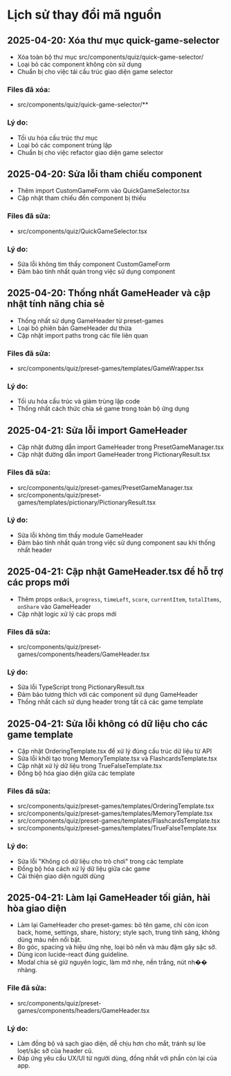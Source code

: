 # Lịch sử thay đổi mã nguồn

## 2025-04-20: Xóa thư mục quick-game-selector
- Xóa toàn bộ thư mục src/components/quiz/quick-game-selector/
- Loại bỏ các component không còn sử dụng
- Chuẩn bị cho việc tái cấu trúc giao diện game selector

### Files đã xóa:
- src/components/quiz/quick-game-selector/**

### Lý do:
- Tối ưu hóa cấu trúc thư mục
- Loại bỏ các component trùng lặp
- Chuẩn bị cho việc refactor giao diện game selector

## 2025-04-20: Sửa lỗi tham chiếu component
- Thêm import CustomGameForm vào QuickGameSelector.tsx
- Cập nhật tham chiếu đến component bị thiếu

### Files đã sửa:
- src/components/quiz/QuickGameSelector.tsx

### Lý do:
- Sửa lỗi không tìm thấy component CustomGameForm
- Đảm bảo tính nhất quán trong việc sử dụng component

## 2025-04-20: Thống nhất GameHeader và cập nhật tính năng chia sẻ
- Thống nhất sử dụng GameHeader từ preset-games
- Loại bỏ phiên bản GameHeader dư thừa
- Cập nhật import paths trong các file liên quan

### Files đã sửa:
- src/components/quiz/preset-games/templates/GameWrapper.tsx

### Lý do:
- Tối ưu hóa cấu trúc và giảm trùng lặp code
- Thống nhất cách thức chia sẻ game trong toàn bộ ứng dụng

## 2025-04-21: Sửa lỗi import GameHeader
- Cập nhật đường dẫn import GameHeader trong PresetGameManager.tsx
- Cập nhật đường dẫn import GameHeader trong PictionaryResult.tsx

### Files đã sửa:
- src/components/quiz/preset-games/PresetGameManager.tsx
- src/components/quiz/preset-games/templates/pictionary/PictionaryResult.tsx

### Lý do:
- Sửa lỗi không tìm thấy module GameHeader
- Đảm bảo tính nhất quán trong việc sử dụng component sau khi thống nhất header

## 2025-04-21: Cập nhật GameHeader.tsx để hỗ trợ các props mới
- Thêm props `onBack`, `progress`, `timeLeft`, `score`, `currentItem`, `totalItems`, `onShare` vào GameHeader
- Cập nhật logic xử lý các props mới

### Files đã sửa:
- src/components/quiz/preset-games/components/headers/GameHeader.tsx

### Lý do:
- Sửa lỗi TypeScript trong PictionaryResult.tsx
- Đảm bảo tương thích với các component sử dụng GameHeader
- Thống nhất cách sử dụng header trong tất cả các game template

## 2025-04-21: Sửa lỗi không có dữ liệu cho các game template
- Cập nhật OrderingTemplate.tsx để xử lý đúng cấu trúc dữ liệu từ API
- Sửa lỗi khởi tạo trong MemoryTemplate.tsx và FlashcardsTemplate.tsx
- Cập nhật xử lý dữ liệu trong TrueFalseTemplate.tsx
- Đồng bộ hóa giao diện giữa các template

### Files đã sửa:
- src/components/quiz/preset-games/templates/OrderingTemplate.tsx
- src/components/quiz/preset-games/templates/MemoryTemplate.tsx
- src/components/quiz/preset-games/templates/FlashcardsTemplate.tsx
- src/components/quiz/preset-games/templates/TrueFalseTemplate.tsx

### Lý do:
- Sửa lỗi "Không có dữ liệu cho trò chơi" trong các template
- Đồng bộ hóa cách xử lý dữ liệu giữa các game
- Cải thiện giao diện người dùng

## 2025-04-21: Làm lại GameHeader tối giản, hài hòa giao diện
- Làm lại GameHeader cho preset-games: bỏ tên game, chỉ còn icon back, home, settings, share, history; style sạch, trung tính sáng, không dùng màu nền nổi bật.
- Bo góc, spacing và hiệu ứng nhẹ, loại bỏ nền và màu đậm gây sặc sỡ.
- Dùng icon lucide-react đúng guideline.
- Modal chia sẻ giữ nguyên logic, làm mờ nhẹ, nền trắng, nút nh�� nhàng.

### File đã sửa:
- src/components/quiz/preset-games/components/headers/GameHeader.tsx

### Lý do:
- Làm đồng bộ và sạch giao diện, dễ chịu hơn cho mắt, tránh sự lòe loẹt/sặc sỡ của header cũ.
- Đáp ứng yêu cầu UX/UI từ người dùng, đồng nhất với phần còn lại của app.

